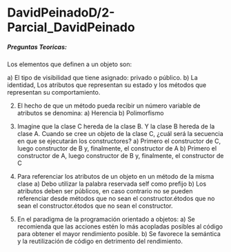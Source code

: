 # DavidPeinadoD/2-Parcial_DavidPeinado

##### Preguntas Teoricas:

Los elementos que definen a un objeto son:

a) El tipo de visibilidad que tiene asignado: privado o público.
b) La identidad, Los atributos que representan su estado y los métodos que representan su comportamiento.

2) El hecho de que un método pueda recibir un número variable de atributos se denomina:
a) Herencia
b) Polimorfismo

3) Imagine que la clase C hereda de la clase B. Y la clase B hereda de la clase A. Cuando se cree un objeto de la clase C, ¿cuál será la secuencia en que se ejecutarán los constructores?
a) Primero el constructor de C, luego constructor de B y, finalmente, el constructor de A
b) Primero el constructor de A, luego constructor de B y, finalmente, el constructor de C

4) Para referenciar los atributos de un objeto en un método de la misma clase
a) Debo utilizar la palabra reservada self como prefijo
b) Los atributos deben ser públicos, en caso contrario no se pueden referenciar desde métodos que no sean el constructor.étodos que no sean el constructor.étodos que no
sean el constructor.

5) En el paradigma de la programación orientado a objetos:
a) Se recomienda que las acciones estén lo más acopladas posibles al código para obtener el mayor rendimiento posible.
b) Se favorece la semántica y la reutilización de código en detrimento del rendimiento.
